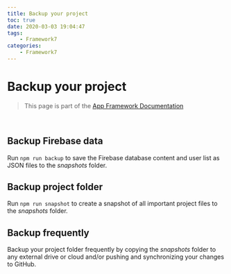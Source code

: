 ```yaml
---
title: Backup your project
toc: true
date: 2020-03-03 19:04:47
tags:
	- Framework7
categories:
	- Framework7
---
```


# Backup your project

> This page is part of the [App Framework Documentation](../DOCUMENTATION.md)

<br />

## Backup Firebase data

Run `npm run backup` to save the Firebase database content and user list as JSON files to the *snapshots* folder.

## Backup project folder

Run `npm run snapshot` to create a snapshot of all important project files to the *snapshots* folder.

## Backup frequently

Backup your project folder frequently by copying the *snapshots* folder to any external drive or cloud and/or pushing and synchronizing your changes to GitHub.
